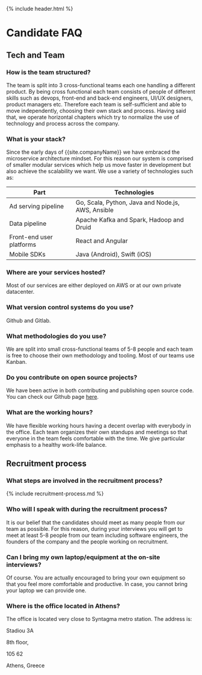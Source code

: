{% include header.html %}

# Candidate FAQ

## Tech and Team

### How is the team structured?

The team is split into 3 cross-functional teams each one handling a different product. By being cross functional each team consists of people of different skills such as devops, front-end and back-end engineers, UI/UX designers, product managers etc. Therefore each team is self-sufficient and able to move independently, choosing their own stack and process. Having said that, we operate horizontal chapters which try to normalize the use of technology and process across the company.

### What is your stack?

Since the early days of {{site.companyName}} we have embraced the microservice architecture mindset. For this reason our system is comprised of smaller modular services which help us move faster in development but also achieve the scalability we want. We use a variety of technologies such as:

| Part | Technologies |
|---|---|
| Ad serving pipeline | Go, Scala, Python, Java and Node.js, AWS, Ansible |
| Data pipeline | Apache Kafka and Spark, Hadoop and Druid |
| Front-end user platforms | React and Angular |
| Mobile SDKs | Java (Android), Swift (iOS)  |

### Where are your services hosted?

Most of our services are either deployed on AWS or at our own private datacenter.

### What version control systems do you use?

Github and Gitlab.

### What methodologies do you use?

We are split into small cross-functional teams of 5-8 people and each team is free to choose their own methodology and tooling. Most of our teams use Kanban.

### Do you contribute on open source projects?

We have been active in both contributing and publishing open source code. You can check our Github page [here](https://github.com/Avocarrot).

### What are the working hours?

We have flexible working hours having a decent overlap with everybody in the office. Each team organizes their own standups and meetings so that everyone in the team feels comfortable with the time. We give particular emphasis to a healthy work-life balance.

## Recruitment process

### What steps are involved in the recruitment process?

{% include recruitment-process.md %}

### Who will I speak with during the recruitment process?

It is our belief that the candidates should meet as many people from our team as possible. For this reason, during your interviews you will get to meet at least 5-8 people from our team including software engineers, the founders of the company and the people working on recruitment. 

### Can I bring my own laptop/equipment at the on-site interviews?

Of course. You are actually encouraged to bring your own equipment so that you feel more comfortable and productive. In case, you cannot bring your laptop we can provide one. 

### Where is the office located in Athens?

The office is located very close to Syntagma metro station.
The address is: 

Stadiou 3A

8th floor,

105 62

Athens, Greece
